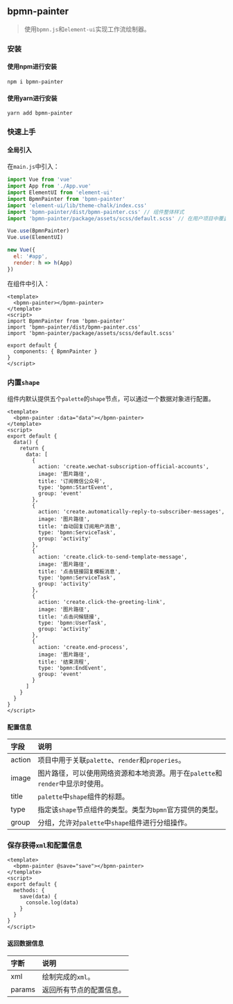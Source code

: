 ## bpmn-painter

> 使用`bpmn.js`和`element-ui`实现工作流绘制器。

### 安装

#### 使用npm进行安装

```shell script
npm i bpmn-painter
```

#### 使用yarn进行安装

```shell script
yarn add bpmn-painter
```

### 快速上手

#### 全局引入

在`main.js`中引入：

```javascript
import Vue from 'vue'
import App from './App.vue'
import ElementUI from 'element-ui'
import BpmnPainter from 'bpmn-painter'
import 'element-ui/lib/theme-chalk/index.css'
import 'bpmn-painter/dist/bpmn-painter.css' // 组件整体样式
import 'bpmn-painter/package/assets/scss/default.scss' // 在用户项目中覆盖组件内的样式

Vue.use(BpmnPainter)
Vue.use(ElementUI)

new Vue({
  el: '#app',
  render: h => h(App)
})
```

在组件中引入：

```vue
<template>
  <bpmn-painter></bpmn-painter>
</template>
<script>
import BpmnPainter from 'bpmn-painter'
import 'bpmn-painter/dist/bpmn-painter.css'
import 'bpmn-painter/package/assets/scss/default.scss'

export default {
  components: { BpmnPainter }
}
</script>
```

### 内置`shape`

组件内默认提供五个`palette`的`shape`节点，可以通过一个数据对象进行配置。

```vue
<template>
  <bpmn-painter :data="data"></bpmn-painter>
</template>
<script>
export default {
  data() {
    return {
      data: [
        {
          action: 'create.wechat-subscription-official-accounts',
          image: '图片路径',
          title: '订阅微信公众号',
          type: 'bpmn:StartEvent',
          group: 'event'
        },
        {
          action: 'create.automatically-reply-to-subscriber-messages',
          image: '图片路径',
          title: '自动回复订阅用户消息',
          type: 'bpmn:ServiceTask',
          group: 'activity'
        },
        {
          action: 'create.click-to-send-template-message',
          image: '图片路径',
          title: '点击链接回复模板消息',
          type: 'bpmn:ServiceTask',
          group: 'activity'
        },
        {
          action: 'create.click-the-greeting-link',
          image: '图片路径',
          title: '点击问候链接',
          type: 'bpmn:UserTask',
          group: 'activity'
        },
        {
          action: 'create.end-process',
          image: '图片路径',
          title: '结束流程',
          type: 'bpmn:EndEvent',
          group: 'event'
        }
      ]
    } 
  }
}
</script>
```

#### 配置信息

|字段|说明
|:----|:----|
|action|项目中用于关联`palette`、`render`和`properies`。|
|image|图片路径，可以使用网络资源和本地资源。用于在`palette`和`render`中显示时使用。|
|title|`palette`中`shape`组件的标题。|
|type|指定该`shape`节点组件的类型。类型为`bpmn`官方提供的类型。|
|group|分组，允许对`palette`中`shape`组件进行分组操作。|

### 保存获得`xml`和配置信息

```vue
<template>
  <bpmn-painter @save="save"></bpmn-painter>
</template>
<script>
export default {
  methods: {
    save(data) {
      console.log(data)
    }
  }
}
</script>
```

#### 返回数据信息

|字断|说明
|:----|:----|
|xml|绘制完成的`xml`。|
|params|返回所有节点的配置信息。|
